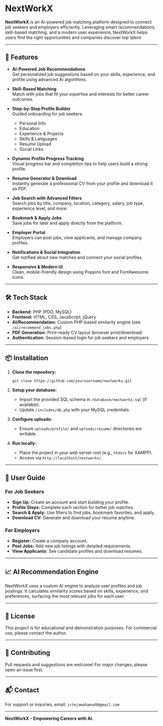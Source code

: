 # NextWorkX

**NextWorkX** is an AI-powered job matching platform designed to connect job seekers and employers efficiently. Leveraging smart recommendations, skill-based matching, and a modern user experience, NextWorkX helps users find the right opportunities and companies discover top talent.

---

## 🚀 Features

- **AI-Powered Job Recommendations**  
  Get personalized job suggestions based on your skills, experience, and profile using advanced AI algorithms.

- **Skill-Based Matching**  
  Match with jobs that fit your expertise and interests for better career outcomes.

- **Step-by-Step Profile Builder**  
  Guided onboarding for job seekers:

  - Personal Info
  - Education
  - Experience & Projects
  - Skills & Languages
  - Resume Upload
  - Social Links

- **Dynamic Profile Progress Tracking**  
  Visual progress bar and completion tips to help users build a strong profile.

- **Resume Generator & Download**  
  Instantly generate a professional CV from your profile and download it as PDF.

- **Job Search with Advanced Filters**  
  Search jobs by title, company, location, category, salary, job type, experience level, and more.

- **Bookmark & Apply Jobs**  
  Save jobs for later and apply directly from the platform.

- **Employer Portal**  
  Employers can post jobs, view applicants, and manage company profiles.

- **Notifications & Social Integration**  
  Get notified about new matches and connect your social profiles.

- **Responsive & Modern UI**  
  Clean, mobile-friendly design using Poppins font and FontAwesome icons.

---

## 🛠️ Tech Stack

- **Backend:** PHP (PDO, MySQL)
- **Frontend:** HTML, CSS, JavaScript, jQuery
- **AI/Recommendation:** Custom PHP-based similarity engine (see `/ai/recommend_jobs.php`)
- **PDF Generation:** Print-ready CV layout (browser print/download)
- **Authentication:** Session-based login for job seekers and employers

---

## 📦 Installation

1. **Clone the repository:**
   ```
   git clone https://github.com/yourusername/nextworkx.git
   ```
2. **Setup your database:**

   - Import the provided SQL schema in `/database/nextworkx.sql` (if available).
   - Update `/includes/db.php` with your MySQL credentials.

3. **Configure uploads:**

   - Ensure `uploads/profile/` and `uploads/resume/` directories are writable.

4. **Run locally:**
   - Place the project in your web server root (e.g., `htdocs` for XAMPP).
   - Access via `http://localhost/nextworkx/`.

---

## 👤 User Guide

### For Job Seekers

- **Sign Up:** Create an account and start building your profile.
- **Profile Steps:** Complete each section for better job matches.
- **Search & Apply:** Use filters to find jobs, bookmark favorites, and apply.
- **Download CV:** Generate and download your resume anytime.

### For Employers

- **Register:** Create a company account.
- **Post Jobs:** Add new job listings with detailed requirements.
- **View Applicants:** See candidate profiles and download resumes.

---

## 📈 AI Recommendation Engine

NextWorkX uses a custom AI engine to analyze user profiles and job postings. It calculates similarity scores based on skills, experience, and preferences, surfacing the most relevant jobs for each user.

---

## 📄 License

This project is for educational and demonstration purposes. For commercial use, please contact the author.

---

## 🤝 Contributing

Pull requests and suggestions are welcome! For major changes, please open an issue first.

---

## 📬 Contact

For support or inquiries, email: `irtejamahamud9@gmail.com`

---

**NextWorkX – Empowering Careers with AI.**
